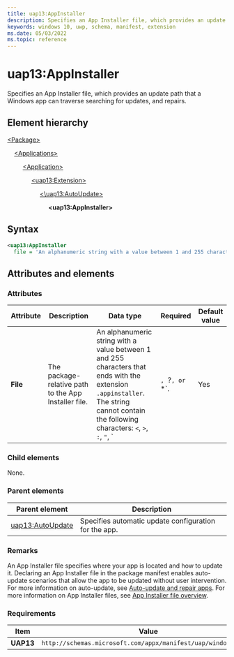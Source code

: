 ```yaml
---
title: uap13:AppInstaller
description: Specifies an App Installer file, which provides an update path that a Windows app can traverse searching for updates, and repairs.
keywords: windows 10, uwp, schema, manifest, extension
ms.date: 05/03/2022
ms.topic: reference
---
```


# uap13:AppInstaller

Specifies an App Installer file, which provides an update path that a Windows app can traverse searching for updates, and repairs.

## Element hierarchy

[\<Package\>](element-package.md)

&nbsp;&nbsp;&nbsp;&nbsp;[\<Applications\>](element-applications.md)

&nbsp;&nbsp;&nbsp;&nbsp; &nbsp;&nbsp;&nbsp;&nbsp;[\<Application\>](element-application.md)

&nbsp;&nbsp;&nbsp;&nbsp; &nbsp;&nbsp;&nbsp;&nbsp; &nbsp;&nbsp;&nbsp;&nbsp;[\<uap13:Extension\>](element-uap13-extension.md)

&nbsp;&nbsp;&nbsp;&nbsp; &nbsp;&nbsp;&nbsp;&nbsp; &nbsp;&nbsp;&nbsp;&nbsp; &nbsp;&nbsp;&nbsp;&nbsp;[<\uap13:AutoUpdate\>](element-uap13-autoupdate.md)

&nbsp;&nbsp;&nbsp;&nbsp; &nbsp;&nbsp;&nbsp;&nbsp; &nbsp;&nbsp;&nbsp;&nbsp; &nbsp;&nbsp;&nbsp;&nbsp; &nbsp;&nbsp;&nbsp;&nbsp;**\<uap13:AppInstaller\>**

## Syntax

``` XML
<uap13:AppInstaller 
  file = 'An alphanumeric string with a value between 1 and 255 characters that ends with the extension ".appinstaller". The string cannot contain the following characters: <, >, :, ", |, ?, or *.' />
```

## Attributes and elements

### Attributes

| Attribute | Description | Data type | Required | Default value |
|-|-|-|-|-|
| **File** | The package-relative path to the App Installer file. | An alphanumeric string with a value between 1 and 255 characters that ends with the extension `.appinstaller`. The string cannot contain the following characters: `<`, `>`, `:`, `"`, `|`, `?`, or `*`. | Yes |  |

### Child elements

None.

### Parent elements

| Parent element | Description |
|-|-|
| [uap13:AutoUpdate](element-uap13-autoupdate.md) | Specifies automatic update configuration for the app. |

### Remarks

An App Installer file specifies where your app is located and how to update it. Declaring an App Installer file in the package manifest enables auto-update scenarios that allow the app to be updated without user intervention. For more information on auto-update, see [Auto-update and repair apps](/windows/msix/app-installer/auto-update-and-repair--overview). For more information on App Installer files, see [App Installer file overview](/windows/msix/app-installer/app-installer-file-overview).

### Requirements

| Item | Value |
|-|-|
| **UAP13** | `http://schemas.microsoft.com/appx/manifest/uap/windows/10/13` |
